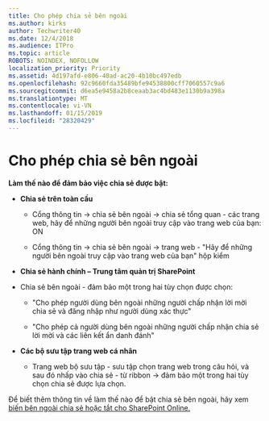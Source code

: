 ```yaml
---
title: Cho phép chia sẻ bên ngoài
ms.author: kirks
author: Techwriter40
ms.date: 12/4/2018
ms.audience: ITPro
ms.topic: article
ROBOTS: NOINDEX, NOFOLLOW
localization_priority: Priority
ms.assetid: 4d197afd-e806-40ad-ac20-4b10bc497edb
ms.openlocfilehash: 92c9660fda35489bfe94538800cff7060557c9a6
ms.sourcegitcommit: d6ea5e9458a2b8ceaab3ac4bd483e1130b9a398a
ms.translationtype: MT
ms.contentlocale: vi-VN
ms.lasthandoff: 01/15/2019
ms.locfileid: "28320429"
---
```

# <a name="enable-external-sharing"></a>Cho phép chia sẻ bên ngoài

 **Làm thế nào để đảm bảo việc chia sẻ được bật:**
  
- **Chia sẻ trên toàn cầu**
    
  - Cổng thông tin -\> chia sẻ bên ngoài -\> chia sẻ tổng quan - các trang web, hãy để những người bên ngoài truy cập vào trang web của bạn: ON
    
  - Cổng thông tin -\> chia sẻ bên ngoài -\> trang web - "Hãy để những người bên ngoài truy cập vào trang web của bạn" hộp kiểm
    
- **Chia sẻ hành chính – Trung tâm quản trị SharePoint**
    
- Chia sẻ bên ngoài - đảm bảo một trong hai tùy chọn được chọn:
    
  - "Cho phép người dùng bên ngoài những người chấp nhận lời mời chia sẻ và đăng nhập như người dùng xác thực"
    
  - "Cho phép cả người dùng bên ngoài những người chấp nhận chia sẻ lời mời và các liên kết ẩn danh đánh"
    
- **Các bộ sưu tập trang web cá nhân**
    
  - Trang web bộ sưu tập - sưu tập chọn trang web trong câu hỏi, và sau đó nhấp vào chia sẻ - từ ribbon -\> đảm bảo một trong hai tùy chọn chia sẻ được lựa chọn.
    
Để biết thêm thông tin về làm thế nào để bật chia sẻ bên ngoài, hãy xem [biến bên ngoài chia sẻ hoặc tắt cho SharePoint Online.](https://go.microsoft.com/fwlink/?linkid=2047681&amp;clcid=0x409)
  

